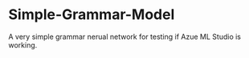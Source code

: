# Simple-Grammar-Model

A very simple grammar nerual network for testing if Azue ML Studio is working.
